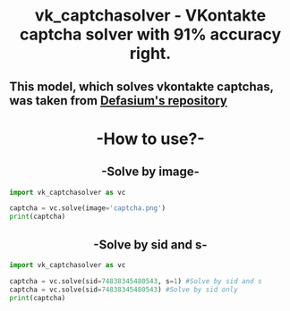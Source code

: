 <h1 align="center">vk_captchasolver - VKontakte captcha solver with 91% accuracy right.</h1>

<h2>This model, which solves vkontakte captchas, was taken from <a href="https://github.com/Defasium/vkCaptchaBreaker/">Defasium's repository</a></h2>

<h1 align="center"> -How to use?- </h1>

<h2 align="center"> -Solve by image- </h2>

```python
import vk_captchasolver as vc

captcha = vc.solve(image='captcha.png')
print(captcha)
```

<h2 align="center"> -Solve by sid and s- </h2>

```python
import vk_captchasolver as vc

captcha = vc.solve(sid=74838345480543, s=1) #Solve by sid and s
captcha = vc.solve(sid=74838345480543) #Solve by sid only
print(captcha)
```